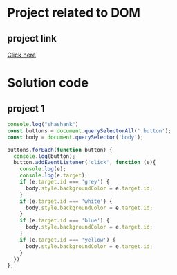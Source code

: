 # Project related to DOM

## project link
[Click here](https://stackblitz.com/edit/vitejs-vite-er5nuqyd?file=index.html,project1.js&terminal=dev)

# Solution code

## project 1

```javascript
console.log("shashank")
const buttons = document.querySelectorAll('.button');
const body = document.querySelector('body');

buttons.forEach(function button) {
  console.log(button);
  button.addEventListener('click', function (e){
    console.log(e);
    console.log(e.target);
    if (e.target.id === 'grey') {
      body.style.backgroundColor = e.target.id;
    }
    if (e.target.id === 'white') {
      body.style.backgroundColor = e.target.id;
    }
    if (e.target.id === 'blue') {
      body.style.backgroundColor = e.target.id;
    }
    if (e.target.id === 'yellow') {
      body.style.backgroundColor = e.target.id;
    }
  })
};

```

